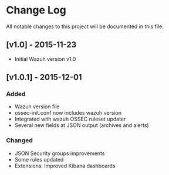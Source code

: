 # Change Log
All notable changes to this project will be documented in this file.


## [v1.0] - 2015-11-23
- Initial Wazuh version v1.0

## [v1.0.1] - 2015-12-01

### Added

- Wazuh version file
- ossec-init.conf now includes wazuh version
- Integrated with wazuh OSSEC ruleset updater
- Several new fields at JSON output (archives and alerts)

### Changed

- JSON Security groups improvements
- Some rules updated
- Extensions: Improved Kibana dashboards

